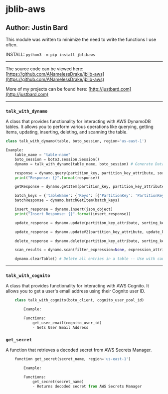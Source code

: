 # jblib-aws

## Author: Justin Bard

This module was written to minimize the need to write the functions I use often.

INSTALL: `python3 -m pip install jblibaws`

---

The source code can be viewed here: [https://github.com/ANamelessDrake/jblib-aws](https://github.com/ANamelessDrake/jblib-aws)

More of my projects can be found here: [http://justbard.com](http://justbard.com)

---

### `talk_with_dynamo`

A class that provides functionality for interacting with AWS DynamoDB tables. It allows you to perform various operations like querying, getting items, updating, inserting, deleting, and scanning the table.

```python
class talk_with_dynamo(table, boto_session, region='us-east-1')

Example:
    table_name = "table-name"
    boto_session = boto3.session.Session()
    dynamo = talk_with_dynamo(table_name, boto_session) # Generate Database Object

    response = dynamo.query(partition_key, partition_key_attribute, sorting_key=False, sorting_key_attribute=False, index=False, queryOperator=False, betweenValue=False)
    print("Response: {}".format(response))

    getResponse = dynamo.getItem(partition_key, partition_key_attribute, sorting_key=False, sorting_key_attribute=False)

    batch_keys = {'tableName': {'Keys': [{'PartitionKey': 'PartitionKeyAttribute', 'SortingKey': 'SortingKey'}]}}
    batchResponse = dynamo.batchGetItem(batch_keys)

    insert_response = dynamo.insert(json_object)
    print("Insert Response: {}".format(insert_response))

    update_response = dynamo.update(partition_key_attribute, sorting_key_attribute, update_key, update_attribute)

    update_response = dynamo.updateV2(partition_key_attribute, update_key, update_attribute, sorting_key_attribute=None)

    delete_response = dynamo.delete(partition_key_attribute, sorting_key_attribute=False, sorting_key=None, partition_key=None)

    scan_results = dynamo.scan(filter_expression=None, expression_attribute_values=None)

    dynamo.clearTable() # Delete all entries in a table -- Use with caution
```

---

### `talk_with_cognito`

A class that provides functionality for interacting with AWS Cognito. It allows you to get a user's email address using their Cognito user ID.

```python
    class talk_with_cognito(boto_client, cognito_user_pool_id)

        Example:

        Functions:
            get_user_email(cognito_user_id)
            - Gets User Email Address

```

### `get_secret`

A function that retrieves a decoded secret from AWS Secrets Manager.

```python
    function get_secret(secret_name, region='us-east-1')

        Example:

        Functions:
            get_secret(secret_name)
            - Returns decoded secret from AWS Secrets Manager

```
